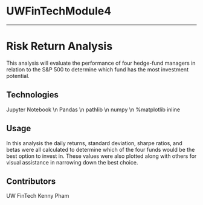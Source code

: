# UWFinTechModule4
---
# Risk Return Analysis

This analysis will evaluate the performance of four hedge-fund managers in relation to the S&P 500 to determine which fund has the most investment potential.

## Technologies

Jupyter Notebook \n
Pandas \n
pathlib \n
numpy \n
%matplotlib inline

## Usage

In this analysis the daily returns, standard deviation, sharpe ratios, and betas were all calculated to determine which of the four funds would be the best option to invest in. These values were also plotted along with others for visual assistance in narrowing down the best choice.

## Contributors

UW FinTech
Kenny Pham